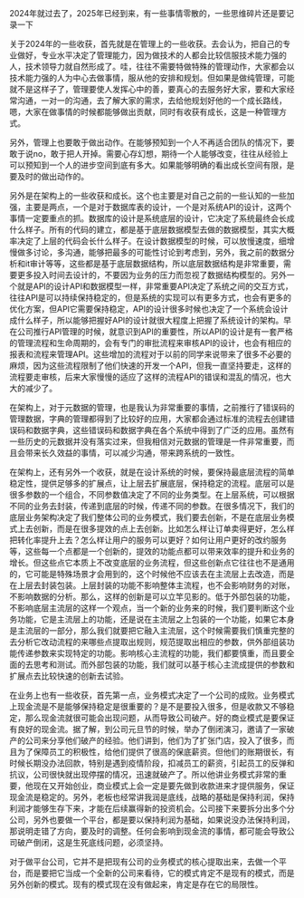 2024年就过去了，2025年已经到来，有一些事情零散的，一些思维碎片还是要记录一下

关于2024年的一些收获，首先就是在管理上的一些收获。去会认为，把自己的专业做好，专业水平决定了管理能力，因为做技术的人都会比较信服技术能力强的人，技术领导力就自然形成了。哇，往往不需要特做特殊的管理动作，大家都会以技术能力强的人为中心去做事情，服从他的安排和规划。但如果是做纯管理，可能就不是这样子了，管理要使人发挥心中的善，要真心的去服务好大家，要和大家经常沟通，一对一的沟通，去了解大家的需求，去给他规划好他的一个成长路线，嗯，大家在做事情的时候都能够做出贡献，同时有收获有成长，这是一种管理方式。

另外，管理上也要敢于做出动作。在能够预知到一个人不再适合团队的情况下，要敢于说no，敢于把人开掉。需要心存幻想，期待一个人能够改变，往往从经验上可以预知到一个人的进步空间到底有多大。如果能够明确的看出成长空间有限，是要及时的做出动作的。

另外是在架构上的一些收获和成长。这个也主要是对自己之前的一些认知的一些加强，主要是两点，一个是对于数据库表的设计，一个是对系统API的设计，这两个事情一定要重点的抓。数据库的设计是系统底层的设计，它决定了系统最终会长成什么样子。所有的代码的建立，都是基于底层数据模型去做的数据模型，其实大概率决定了上层的代码会长什么样子。在设计数据模型的时候，可以放慢速度，细增慢做多讨论，多沟通，能够把最多的可能性讨论到考虑到，另外，我之前的数据分析和it审计等等，这些都是基于底层数据结构，所以底层数据结构是非常重要，需要更多投入时间去设计的，不要因为业务的压力而忽视了数据结构模型的。另外一个就是API的设计API和数据模型一样，非常重要API决定了系统之间的交互方式，往往API是可以持续保持稳定的，但是系统的实现可以有更多方式，也会有更多的优化方案，但API它需要保持稳定，API的设计很多时候也决定了一个系统会设计成什么样子，所以能够把握好API的设计就很大程度上把握了系统设计的架构。早在公司推行API管理的时候，就意识到API的重要性，所以API的设计是有一套严格的管理流程和生命周期的，会有专门的审批流程来审核API的设计，也会有相应的报表和流程来管理API。这些增加的流程对于以前的同学来说带来了很多不必要的麻烦，因为这些流程限制了他们快速的开发一个API，但我一直坚持要走，这样的流程要走审核，后来大家慢慢的适应了这样的流程API的错误和混乱的情况，也大大的减少了。

在架构上，对于元数据的管理，也是我认为非常重要的事情，之前推行了错误码的管理数据，字典的管理都得到了比较好的应用，大家都会通过标准的流程去创建错误码和数据字典，这些错误码和数据字典在各个系统中得到了广泛的应用。虽然有一些历史的元数据并没有落实过来，但我相信对元数据的管理是一件非常重要，而且会带来长久效益的事情，可以减少沟通，带来跨系统的一致性。

在架构上，还有另外一个收获，就是在设计系统的时候，要保持最底层流程的简单稳定性，提供足够多的扩展点，让上层去扩展底层，保持稳定的流程。底层可以是很多参数的一个组合，不同参数值决定了不同的业务类型。在上层系统，可以根据不同的业务去封装，传递到底层的时候，传递不同的参数。在很多情况下，我们的底层业务架构决定了我们整体公司的业务模式，我们要去创新，不是在底层业务模式上去创新，而是在很多提效的点上去创新。比如怎么样让订单卖得更好，怎么样把转化率提升上去？怎么样让用户的服务可以更好？如何让用户更好的改约服务等，这些每一个点都是一个创新的，提效的功能点都可以带来效率的提升和业务的增长。但这些点它本质上不改变底层的业务流程，但这些创新点它往往也不是通用的，它可能是特殊场景才会用到的，这个时候他不应该去在主流层上去改造，而是在上层去封装包装。上层封装的功能不影响整体主流程，也不会影响财务的对账，不影响数据的分析。那么，这样的创新是可以立竿见影的。低于外部包装的功能，不影响底层主流层的这样一个观点，当一个新的业务来的时候，我们要判断这个业务功能，它是主流层上的功能，还是说在主流层之上包装的一个功能，如果它本身是主流层的一部分，那么我们就要把它融入主流层，这个时候需要我们慎重完整的去分析它改动流程的来哪些点提取出规则，规范提取出相应的参数，供外部组装功能传递参数来实现特定的功能。影响核心主流程的功能，我们都要慎重，而且要全面的去思考和测试。而外部包装的功能，我们就可以基于核心主流成提供的参数和扩展点去比较快速的创新去试验。


在业务上也有一些收获，首先第一点，业务模式决定了一个公司的成败。业务模式上现金流是不是能够保持稳定是很重要的？是不是要投入很多，但是收款又不够稳定，那么现金流就很可能会出现问题，从而导致公司破产。好的商业模式是要保证有良好的现金流。据了解，到公司元旦节的时候，举办了倒闭演习，邀请了一家破产的公司来分享他们破产的经验。他们讲到，他们为了扩张门店，投入了很多，而且为了保障员工的积极性，给他们提供了很高的保底薪资。但他们的账期很长，有时候长期没办法回款，特别是遇到疫情阶段，扣减员工的薪资，引起员工的反弹和抗议，公司很快就出现停摆的情况，迅速就破产了。所以他讲业务模式非常的重要，他现在又开始创业，商业模式上会一定是要先做到收款进来才提供服务，保证现金流是稳定的。另外，老板也经常讲我润是底线，战略的基础是保持利润，保持利润才能够生存下来，才能在后续赢得新的投资机会。公司接下来要拆分出多个分公司，另外也要做一个平台，都是要以保持利润为基础，如果说没办法保持利润，那说明走错了方向，要及时的调整。任何会影响到现金流的事情，都可能会导致公司破产倒闭，这是生死底线问题，必须坚持。

对于做平台公司，它并不是把现有公司的业务模式的核心提取出来，去做一个平台，而是要把它当成一个全新的公司来看待，它的模式肯定不是现有的模式，而是另外创新的模式。现有的模式现在没有做起来，肯定是存在它的局限性。
